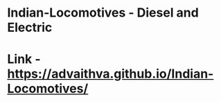 # Indian-Locomotives - Diesel and Electric  
# Link - https://advaithva.github.io/Indian-Locomotives/    
